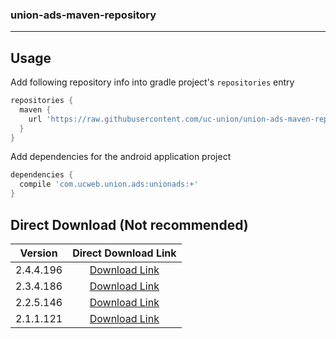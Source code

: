 ### union-ads-maven-repository

***

## Usage

Add following repository info into gradle project's `repositories` entry

```gradle
repositories {
  maven {
    url 'https://raw.githubusercontent.com/uc-union/union-ads-maven-repository/master'
  }
}
```

Add dependencies for the android application project

```gradle
dependencies {
  compile 'com.ucweb.union.ads:unionads:+'
}
```

## Direct Download (Not recommended)

|Version|Direct Download Link|
|:---:|:---:|
|2.4.4.196|[Download Link][unionads-2-4]|
|2.3.4.186|[Download Link][unionads-2-3]|
|2.2.5.146|[Download Link][unionads-2-2]|
|2.1.1.121|[Download Link][unionads-2-1]|

[unionads-2-4]: https://github.com/uc-union/union-ads-maven-repository/raw/master/com/ucweb/union/ads/unionads/2.4.4.196/unionads-2.4.4.196.aar
[unionads-2-3]: https://github.com/uc-union/union-ads-maven-repository/raw/master/com/ucweb/union/ads/unionads/2.3.4.186/unionads-2.3.4.186.aar
[unionads-2-2]: https://github.com/uc-union/union-ads-maven-repository/raw/master/com/ucweb/union/ads/unionads/2.2.5.146/unionads-2.2.5.146.aar
[unionads-2-1]: https://github.com/uc-union/union-ads-maven-repository/raw/master/com/ucweb/union/ads/unionads/2.1.1.121/unionads-2.1.1.121.jar
